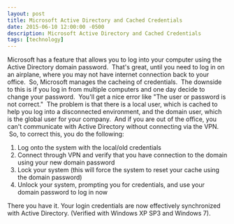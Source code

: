 ```yaml
---
layout: post
title: Microsoft Active Directory and Cached Credentials
date: 2015-06-10 12:00:00 -0500
description: Microsoft Active Directory and Cached Credentials
tags: [technology]
---
```


Microsoft has a feature that allows you to log into your computer using the Active Directory domain password.  That's great, until you need to log in on an airplane, where you may not have internet connection back to your office.  So, Microsoft manages the cacheing of credentials.  The downside to this is if you log in from multiple computers and one day decide to change your password.  You'll get a nice error like "The user or password is not correct."  The problem is that there is a local user, which is cached to help you log into a disconnected environment, and the domain user, which is the global user for your company.  And if you are out of the office, you can't communicate with Active Directory without connecting via the VPN.  So, to correct this, you do the following:

1. Log onto the system with the local/old credentials
2. Connect through VPN and verify that you have connection to the domain using your new domain password
3. Lock your system (this will force the system to reset your cache using the domain password)
4. Unlock your system, prompting you for credentials, and use your domain password to log in now

There you have it. Your login credentials are now effectively synchronized with Active Directory. (Verified with Windows XP SP3 and Windows 7).